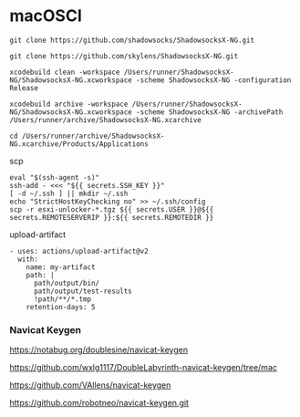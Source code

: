 # macOSCI


```
git clone https://github.com/shadowsocks/ShadowsocksX-NG.git

git clone https://github.com/skylens/ShadowsocksX-NG.git

xcodebuild clean -workspace /Users/runner/ShadowsocksX-NG/ShadowsocksX-NG.xcworkspace -scheme ShadowsocksX-NG -configuration Release

xcodebuild archive -workspace /Users/runner/ShadowsocksX-NG/ShadowsocksX-NG.xcworkspace -scheme ShadowsocksX-NG -archivePath /Users/runner/archive/ShadowsocksX-NG.xcarchive

cd /Users/runner/archive/ShadowsocksX-NG.xcarchive/Products/Applications
```

scp 

```
eval "$(ssh-agent -s)"
ssh-add - <<< "${{ secrets.SSH_KEY }}"
[ -d ~/.ssh ] || mkdir ~/.ssh
echo "StrictHostKeyChecking no" >> ~/.ssh/config
scp -r esxi-unlocker-*.tgz ${{ secrets.USER }}@${{ secrets.REMOTESERVERIP }}:${{ secrets.REMOTEDIR }}
```

upload-artifact

```
- uses: actions/upload-artifact@v2
  with:
    name: my-artifact
    path: |
      path/output/bin/
      path/output/test-results
      !path/**/*.tmp
    retention-days: 5
```

### Navicat Keygen

https://notabug.org/doublesine/navicat-keygen

https://github.com/wxlg1117/DoubleLabyrinth-navicat-keygen/tree/mac

https://github.com/VAllens/navicat-keygen

https://github.com/robotneo/navicat-keygen.git

### 
